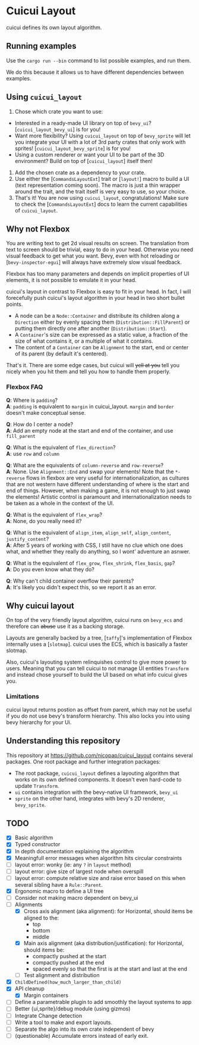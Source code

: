 # Cuicui Layout

cuicui defines its own layout algorithm.

## Running examples

Use the `cargo run --bin` command to list possible examples, and run them.

We do this because it allows us to have different dependencies between examples.

## Using `cuicui_layout`

1. Chose which crate you want to use:
  - Interested in a ready-made UI library on top of `bevy_ui`? [`cuicui_layout_bevy_ui`] is for you!
  - Want more flexibility? Using `cuicui_layout` on top of `bevy_sprite` will let you
    integrate your UI with a lot of 3rd party crates that only work with sprites!
    [`cuicui_layout_bevy_sprite`] is for you!
  - Using a custom renderer or want your UI to be part of the 3D environment?
    Build on top of [`cuicui_layout`] itself then!
1. Add the chosen crate as a dependency to your crate.
2. Use either the [`CommandsLayoutExt`] trait or [`layout!`] macro to build
   a UI (text representation coming soon). The macro is just a thin wrapper
   around the trait, and the trait itself is very easy to use, so your choice.
3. That's it! You are now using `cuicui_layout`, congratulations!
   Make sure to check the [`CommandsLayoutExt`]
   docs to learn the current capabilities of `cuicui_layout`.

## Why not Flexbox

You are writing text to get 2d visual results on screen.
The translation from text to screen should be trivial, easy to do in your head.
Otherwise you need visual feedback to get what you want.
Bevy, even with hot reloading or [`bevy-inspector-egui`]
will always have extremely slow visual feedback.

Flexbox has too many parameters and depends on implicit properties of UI elements,
it is not possible to emulate it in your head.

cuicui's layout in contrast to Flexbox is easy to fit in your head.
In fact, I will forecefully push cuicui's layout algorithm in your head
in two short bullet points.

- A node can be a `Node::Container` and distribute its children
  along a `Direction` either by evenly spacing them (`Distribution::FillParent`)
  or putting them directly one after another (`Distribution::Start`).
- A `Container`'s size can be expressed as a static value, a fraction
  of the size of what contains it, or a multiple of what it contains.
- The content of a `Container` can be `Alignment` to the start, end or center
  of its parent (by default it's centered).

That's it. There are some edge cases, but cuicui will ~~yell at you~~
tell you nicely when you hit them and tell you how to handle them properly.

### Flexbox FAQ

**Q**: Where is `padding`?
<br>**A**: `padding` is equivalent to `margin` in cuicui_layout. `margin` and `border`
doesn't make conceptual sense.

**Q**: How do I center a node?
<br>**A**: Add an empty node at the start and end of the container, and use `fill_parent`

**Q**: What is the equivalent of `flex_direction`?
<br>**A**: use `row` and `column`

**Q**: What are the equivalents of `column-reverse` and `row-reverse`?
<br>**A**: None. Use `Alignment::End` and swap your elements! Note that the `*-reverse`
flows in flexbox are very useful for internationalization, as cultures that are not
western have different understanding of where is the start and end of things. However,
when making a game, it is not enough to just swap the elements! Artistic control is
paramount and internationalization needs to be taken as a whole in the context of the UI.

**Q**: What is the equivalent of `flex_wrap`?
<br>**A**: None, do you really need it?

**Q**: What is the equivalent of `align_item`, `align_self`, `align_content`, `justify_content`?
<br>**A**: After 5 years of working with CSS, I still have no clue which one does what,
and whether they really do anything, so I wont' adventure an asnwer.

**Q**: What is the equivalent of `flex_grow`, `flex_shrink`, `flex_basis`, `gap`?
<br>**A**: Do you even know what they do?

**Q**: Why can't child container overflow their parents?
<br>**A**: It's likely you didn't expect this, so we report it as an error.

## Why cuicui layout

On top of the very friendly layout algorithm,
cuicui runs on `bevy_ecs` and therefore can ~~abuse~~ use it as a backing storage.

Layouts are generally backed by a tree,
[`taffy`]'s implementation of Flexbox internally uses a [`slotmap`].
cuicui uses the ECS, which is basically a faster slotmap.

Also, cuicui's layouting system relinquishes control to give more power to users.
Meaning that you can tell cuicui to not manage UI entities `Transform`
and instead chose yourself to build the UI based on what info cuicui gives you.

### Limitations

cuicui layout returns postion as offset from parent, which may not be useful
if you do not use bevy's transform hierarchy. This also locks you into using
bevy hierarchy for your Ui.

## Understanding this repository

This repository at <https://github.com/nicopap/cuicui_layout> contains several
packages. One root package and further integration packages:

- The root package, `cuicui_layout` defines a layouting algorithm that works
  on its own defined components. It doesn't even hard-code to update `Transform`.
- `ui` contains integration with the bevy-native UI framework, `bevy_ui`
- `sprite` on the other hand, integrates with bevy's 2D renderer, `bevy_sprite`.

 
## TODO

- [X] Basic algorithm
- [X] Typed constructor
- [X] In depth documentation explaining the algorithm
- [X] Meaningfull error messages when algorithm hits circular constraints
- [ ] layout error: wonky (ie: any `?` in `layout` method)
- [ ] layout error: give size of largest node when overspill
- [ ] layout error: compute relative size and raise error based on this when
      several sibling have a `Rule::Parent`.
- [X] Ergonomic macro to define a UI tree
- [ ] Consider not making macro dependent on bevy_ui
- [ ] Alignments
  - [X] Cross axis alignment (aka alignment): for Horizontal, should items be aligned to the:
    - top
    - bottom
    - middle
  - [X] Main axis alignment (aka distribution/justification): for Horizontal, should items be:
    - compactly pushed at the start
    - compactly pushed at the end
    - spaced evenly so that the first is at the start and last at the end
  - [ ] Test alignment and distribution
- [X] `ChildDefined(how_much_larger_than_child)`
- [X] API cleanup
  - [X] Margin containers
- [ ] Define a parametrable plugin to add smoothly the layout systems to app
- [ ] Better {ui,sprite}/debug module (using gizmos)
- [ ] Integrate Change detection
- [ ] Write a tool to make and export layouts.
- [ ] Separate the algo into its own crate independent of bevy
- [ ] (questionable) Accumulate errors instead of early exit.

